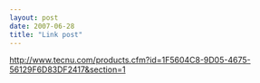 ```yaml
---
layout: post
date: 2007-06-28
title: "Link post"
---
```

<http://www.tecnu.com/products.cfm?id=1F5604C8-9D05-4675-56129F6D83DF2417&section=1>

